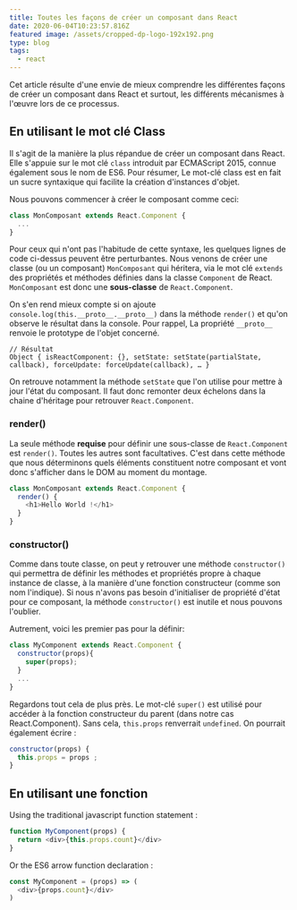 ```yaml
---
title: Toutes les façons de créer un composant dans React
date: 2020-06-04T10:23:57.816Z
featured image: /assets/cropped-dp-logo-192x192.png
type: blog
tags:
  - react
---
```

Cet article résulte d'une envie de mieux comprendre les différentes façons de créer un composant dans React et surtout, les différents mécanismes à l'œuvre lors de ce processus.

## En utilisant le mot clé Class

Il s'agit de la manière la plus répandue de créer un composant dans React. Elle s'appuie sur le mot clé `class` introduit par ECMAScript 2015, connue également sous le nom de ES6. Pour résumer, Le mot-clé class est en fait un sucre syntaxique qui facilite la création d'instances d'objet.

Nous pouvons commencer à créer le composant comme ceci:

```javascript
class MonComposant extends React.Component {
  ...
}
```
Pour ceux qui n'ont pas l'habitude de cette syntaxe, les quelques lignes de code ci-dessus peuvent être perturbantes. Nous venons de créer une classe (ou un composant) `MonComposant` qui héritera, via le mot clé `extends` des propriétés et méthodes définies dans la classe `Component` de React. `MonComposant` est donc une **sous-classe** de `React.Component`. 

On s'en rend mieux compte si on ajoute `console.log(this.__proto__.__proto__)` dans la méthode `render()` et qu'on observe le résultat dans la console. Pour rappel, La propriété `__proto__` renvoie le prototype de l'objet concerné.

```
// Résultat
Object { isReactComponent: {}, setState: setState(partialState, callback), forceUpdate: forceUpdate(callback), … }
```

On retrouve notamment la méthode `setState` que l'on utilise pour mettre à jour l'état du composant. Il faut donc remonter deux échelons dans la chaine d'héritage pour retrouver `React.Component`.

### render()

La seule méthode **requise** pour définir une sous-classe de `React.Component` est `render()`. Toutes les autres sont facultatives. C'est dans cette méthode que nous déterminons quels éléments constituent notre composant et vont donc s'afficher dans le DOM au moment du montage.

```javascript
class MonComposant extends React.Component {
  render() {
    <h1>Hello World !</h1>
  }
}
```

### constructor()

Comme dans toute classe, on peut y retrouver une méthode `constructor()` qui permettra de définir les méthodes et propriétés propre à chaque instance de classe, à la manière d'une fonction constructeur (comme son nom l'indique). Si nous n'avons pas besoin d'initialiser de propriété d'état pour ce composant, la méthode `constructor()` est inutile et nous pouvons l'oublier.

Autrement, voici les premier pas pour la définir:

```javascript
class MyComponent extends React.Component {
  constructor(props){
    super(props);
  }
  ...
}
```

Regardons tout cela de plus près. Le mot-clé `super()` est utilisé pour accéder à la fonction constructeur du parent (dans notre cas React.Component). Sans cela, `this.props` renverrait `undefined`. On pourrait également écrire : 

```javascript
constructor(props) {
  this.props = props ;
}
```

## En utilisant une fonction

Using the traditional javascript function statement :

```javascript
function MyComponent(props) {
  return <div>{this.props.count}</div>
}
```
Or the ES6 arrow function declaration :

```javascript
const MyComponent = (props) => (
  <div>{props.count}</div>
)
```